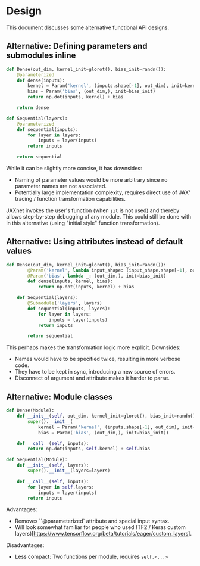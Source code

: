 # Design

This document discusses some alternative functional API designs.

## Alternative: Defining parameters and submodules inline

```python
def Dense(out_dim, kernel_init=glorot(), bias_init=randn()):
    @parameterized
    def dense(inputs):
        kernel = Param('kernel', (inputs.shape[-1], out_dim), init=kernel_init)
        bias = Param('bias', (out_dim,), init=bias_init)
        return np.dot(inputs, kernel) + bias

    return dense

def Sequential(layers):
    @parameterized
    def sequential(inputs):
        for layer in layers:
            inputs = layer(inputs)
        return inputs

    return sequential
```

While it can be slightly more concise, it has downsides:
- Naming of parameter values would be more arbitrary since no parameter names are not associated.
- Potentially large implementation complexity, requires direct use of JAX' tracing / function transformation capabilities.

JAXnet invokes the user's function (when `jit` is not used) and thereby allows step-by-step debugging of any module.
This could still be done with in this alternative (using "initial style" function transformation).

## Alternative: Using attributes instead of default values

```python
def Dense(out_dim, kernel_init=glorot(), bias_init=randn()):
        @Param('kernel', lambda input_shape: (input_shape.shape[-1], out_dim), init=kernel_init)
        @Param('bias', lambda _: (out_dim,), init=bias_init)
        def dense(inputs, kernel, bias):
            return np.dot(inputs, kernel) + bias

    def Sequential(layers):
        @Submodule('layers', layers)
        def sequential(inputs, layers):
            for layer in layers:
                inputs = layer(inputs)
            return inputs

        return sequential
```

This perhaps makes the transformation logic more explicit. Downsides:
- Names would have to be specified twice, resulting in more verbose code.
- They have to be kept in sync, introducing a new source of errors.
- Disconnect of argument and attribute makes it harder to parse.

## Alternative: Module classes

```python
def Dense(Module):
    def __init__(self, out_dim, kernel_init=glorot(), bias_init=randn()):
        super().__init__(
            kernel = Param('kernel', (inputs.shape[-1], out_dim), init=kernel_init)
            bias = Param('bias', (out_dim,), init=bias_init))

    def __call__(self, inputs):
        return np.dot(inputs, self.kernel) + self.bias

def Sequential(Module):
    def __init__(self, layers):
        super().__init__(layers=layers)

    def __call__(self, inputs):
        for layer in self.layers:
            inputs = layer(inputs)
        return inputs
```
Advantages:
- Removes ``@parameterized` attribute and special input syntax.
- Will look somewhat familiar for people who used (TF2 / Keras custom layers)[https://www.tensorflow.org/beta/tutorials/eager/custom_layers].

Disadvantages:
- Less compact: Two functions per module, requires `self.<...>`